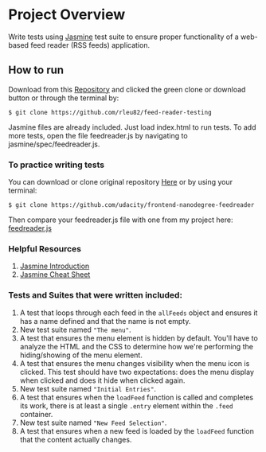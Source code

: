 # Project Overview

Write tests using [Jasmine](https://jasmine.github.io/) test suite to ensure proper functionality of a web-based feed reader (RSS feeds) application.

## How to run

Download from this [Repository](https://github.com/rleu82/feed-reader-testing) and clicked the green clone or download button or through the terminal by:
```
$ git clone https://github.com/rleu82/feed-reader-testing
```
Jasmine files are already included. Just load index.html to run tests. To add more tests, open the file feedreader.js by navigating to jasmine/spec/feedreader.js.

### To practice writing tests
You can download or clone original repository [Here](https://github.com/udacity/frontend-nanodegree-feedreader)
or by using your terminal:
```
$ git clone https://github.com/udacity/frontend-nanodegree-feedreader
```

Then compare your feedreader.js file with one from my project here: [feedreader.js](https://github.com/rleu82/feed-reader-testing/blob/master/jasmine/spec/feedreader.js)

### Helpful Resources
1. [Jasmine Introduction](https://jasmine.github.io/2.0/introduction)
2. [Jasmine Cheat Sheet](https://devhints.io/jasmine)

### Tests and Suites that were written included:

1. A test that loops through each feed in the `allFeeds` object and ensures it has a name defined and that the name is not empty.
2. New test suite named `"The menu"`.
3. A test that ensures the menu element is hidden by default. You'll have to analyze the HTML and the CSS to determine how we're performing the hiding/showing of the menu element.
4. A test that ensures the menu changes visibility when the menu icon is clicked. This test should have two expectations: does the menu display when clicked and does it hide when clicked again.
5. New test suite named `"Initial Entries"`.
6. A test that ensures when the `loadFeed` function is called and completes its work, there is at least a single `.entry` element within the `.feed` container.
7. New test suite named `"New Feed Selection"`.
8. A test that ensures when a new feed is loaded by the `loadFeed` function that the content actually changes.

